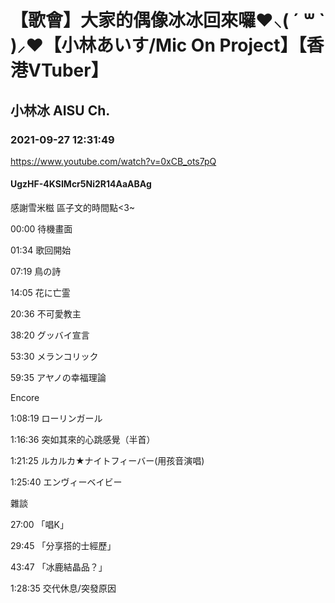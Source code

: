 # 【歌會】大家的偶像冰冰回來囉❤⸜( ´ ꒳ ` )⸝❤【小林あいす/Mic On Project】【香港VTuber】

## 小林冰 AISU Ch. 

### 2021-09-27 12:31:49

https://www.youtube.com/watch?v=0xCB_ots7pQ

#### UgzHF-4KSIMcr5Ni2R14AaABAg

感謝雪米糍 區子文的時間點<3~



00:00 待機畫面

01:34 歌回開始



07:19 鳥の詩

14:05 花に亡霊

20:36 不可愛教主

38:20 グッバイ宣言

53:30 メランコリック

59:35 アヤノの幸福理論



Encore

1:08:19 ローリンガール

1:16:36 突如其來的心跳感覺（半首）

1:21:25 ルカルカ★ナイトフィーバー(用孩音演唱)

1:25:40 エンヴィーベイビー



雜談



27:00 「唱K」

29:45 「分享搭的士經歷」

43:47 「冰鹿結晶品？」

1:28:35 交代休息/突發原因

